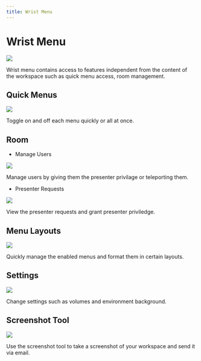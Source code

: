 ```yaml
---
title: Wrist Menu
---
```


# Wrist Menu

![](/assets/navigating-page/Wrist.jpg)

Wrist menu contains access to features independent from the content of the workspace such as quick menu access, room management.

## Quick Menus

![](/assets/navigating-page/Wrist-QuickMenus.jpg)

Toggle on and off each menu quickly or all at once.

## Room

- Manage Users

![](/assets/navigating-page/Wrist-Room-ManageUsers.jpg)

Manage users by giving them the presenter privilage or teleporting them.

- Presenter Requests

![](/assets/navigating-page/Wrist-Room-PresenterRequests.jpg)

View the presenter requests and grant presenter priviledge.

## Menu Layouts

![](/assets/navigating-page/Wrist-Menu.jpg)

Quickly manage the enabled menus and format them in certain layouts.

## Settings

![](/assets/navigating-page/Wrist-AdvancedSettings.jpg)

Change settings such as volumes and environment background.

## Screenshot Tool

![](/assets/navigating-page/Wrist-ScreenshotTool.gif)

Use the screenshot tool to take a screenshot of your workspace and send it via email.
